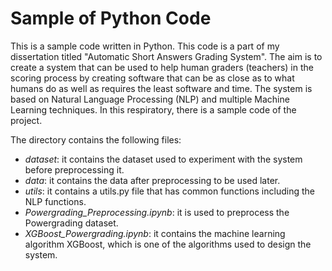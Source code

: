 # Sample of Python Code

This is a sample code written in Python. This code is a part of my dissertation titled "Automatic Short Answers Grading System". The aim is to create a system that can be used to help human graders (teachers) in the scoring process by creating software that can be as close as to what humans do as well as requires the least software and time. The system is based on Natural Language Processing (NLP) and multiple Machine Learning techniques. In this respiratory, there is a sample code of the project.

The directory contains the following files:

* _dataset_: it contains the dataset used to experiment with the system before preprocessing it.
* _data_: it contains the data after preprocessing to be used later.
* _utils_: it contains a utils.py file that has common functions including the NLP functions.
* _Powergrading_Preprocessing.ipynb_: it is used to preprocess the Powergrading dataset.
* _XGBoost_Powergrading.ipynb_: it contains the machine learning algorithm XGBoost, which is one of the algorithms used to design the system.
